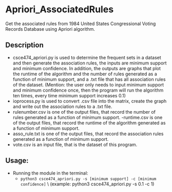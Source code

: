 # Apriori_AssociatedRules
Get the associated rules from 1984 United States Congressional Voting Records Database using Apriori algorithm.

## Description 
- csce474_apriori.py is used to determine the frequent sets in a dataset and then generate the association rules, the inputs are minimum support and minimum confidence. In addition,  the outputs are graphs that plot the runtime of the algorithm and the number of rules generated as a function of minimum support, and a .txt file that has all association rules of the dataset. (Mention: the user only needs to input minimum support and minimum confidence once, then the program will run the algorithm ten times, every time minimum support increases 0.1)
- ioprocess.py is used to convert .csv file into the matrix, create the graph and write out the association rules to a .txt file.
- rulenumber.csv is one of the output files, that record the number of rules generated as a function of minimum support.
-runtime.csv is one of the output files, that record the runtime of the algorithm generated as a function of minimum support.
- asso_rule.txt is one of the output files, that record the association rules generated as a function of minimum support.
- vote.csv is an input file, that is the dataset of this program.

## Usage:
- Running the module in the terminal:
  * `python3 csce474_apriori.py -s [minimum support] -c [minimum confidence]` \ (example: python3 csce474_apriori.py -s 0.1 -c 1)

 




